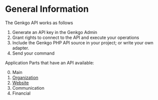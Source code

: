 General Information
==================

The Genkgo API works as follows

1. Generate an API key in the Genkgo Admin
2. Grant rights to connect to the API and execute your operations
3. Include the Genkgo PHP API source in your project; or write your own adapter.
4. Send your command
	
Application Parts that have an API available:

0. Main
1. [Organization](organization.md)
2. [Website](site.md)
3. Communication
4. Financial
